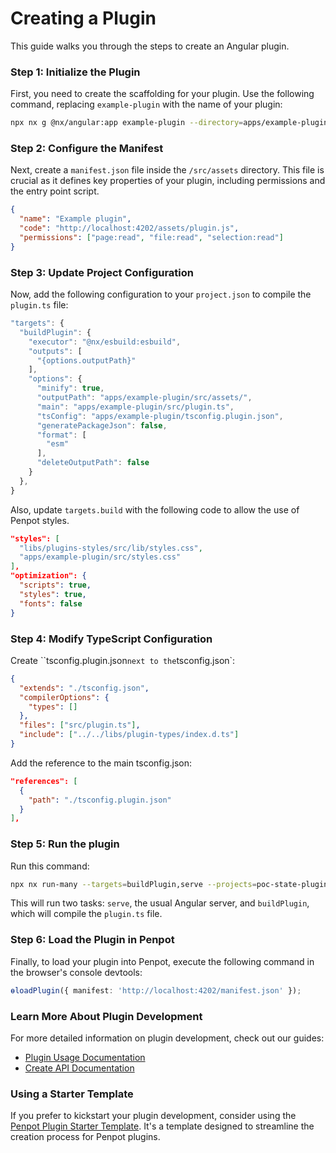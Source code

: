 # Creating a Plugin

This guide walks you through the steps to create an Angular plugin.

### Step 1: Initialize the Plugin

First, you need to create the scaffolding for your plugin. Use the following command, replacing `example-plugin` with the name of your plugin:

```sh
npx nx g @nx/angular:app example-plugin --directory=apps/example-plugin
```

### Step 2: Configure the Manifest

Next, create a `manifest.json` file inside the `/src/assets` directory. This file is crucial as it defines key properties of your plugin, including permissions and the entry point script.

```json
{
  "name": "Example plugin",
  "code": "http://localhost:4202/assets/plugin.js",
  "permissions": ["page:read", "file:read", "selection:read"]
}
```

### Step 3: Update Project Configuration

Now, add the following configuration to your `project.json` to compile the `plugin.ts` file:

```typescript
"targets": {
  "buildPlugin": {
    "executor": "@nx/esbuild:esbuild",
    "outputs": [
      "{options.outputPath}"
    ],
    "options": {
      "minify": true,
      "outputPath": "apps/example-plugin/src/assets/",
      "main": "apps/example-plugin/src/plugin.ts",
      "tsConfig": "apps/example-plugin/tsconfig.plugin.json",
      "generatePackageJson": false,
      "format": [
        "esm"
      ],
      "deleteOutputPath": false
    }
  },
}
```

Also, update `targets.build` with the following code to allow the use of Penpot styles.

```json
"styles": [
  "libs/plugins-styles/src/lib/styles.css",
  "apps/example-plugin/src/styles.css"
],
"optimization": {
  "scripts": true,
  "styles": true,
  "fonts": false
}
```

### Step 4: Modify TypeScript Configuration

Create ``tsconfig.plugin.json` next to the `tsconfig.json`:

```json
{
  "extends": "./tsconfig.json",
  "compilerOptions": {
    "types": []
  },
  "files": ["src/plugin.ts"],
  "include": ["../../libs/plugin-types/index.d.ts"]
}
```

Add the reference to the main tsconfig.json:

```json
"references": [
  {
    "path": "./tsconfig.plugin.json"
  }
],
```

### Step 5: Run the plugin

Run this command:

```sh
npx nx run-many --targets=buildPlugin,serve --projects=poc-state-plugin --watch
```

This will run two tasks: `serve`, the usual Angular server, and `buildPlugin`, which will compile the `plugin.ts` file.

### Step 6: Load the Plugin in Penpot

Finally, to load your plugin into Penpot, execute the following command in the browser's console devtools:

```typescript
ɵloadPlugin({ manifest: 'http://localhost:4202/manifest.json' });
```

### Learn More About Plugin Development

For more detailed information on plugin development, check out our guides:

- [Plugin Usage Documentation](docs/plugin-usage.md)
- [Create API Documentation](docs/create-api.md)

### Using a Starter Template

If you prefer to kickstart your plugin development, consider using the [Penpot Plugin Starter Template](https://github.com/penpot/penpot-plugin-starter-template). It's a template designed to streamline the creation process for Penpot plugins.

